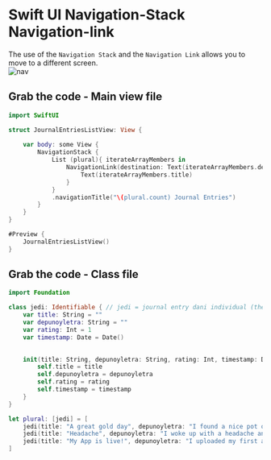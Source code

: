 # Swift UI Navigation-Stack Navigation-link
The use of the `Navigation Stack` and the `Navigation Link` allows you to move to a different screen.<br>
![nav](https://github.com/danielurra/Swift-UI-Navigation-Stack-Navigation-link/assets/51704179/13b2045e-43e1-40cd-9702-ca46d832f54a)<br>
## Grab the code - Main view file
```swift
import SwiftUI

struct JournalEntriesListView: View {
    
    var body: some View {
        NavigationStack {
            List (plural){ iterateArrayMembers in
                NavigationLink(destination: Text(iterateArrayMembers.depunoyletra)){
                    Text(iterateArrayMembers.title)
                }
            }
            .navigationTitle("\(plural.count) Journal Entries")
        }
    }
}

#Preview {
    JournalEntriesListView()
}
```
## Grab the code - Class file
```swift
import Foundation

class jedi: Identifiable { // jedi = journal entry dani individual (the blueprint)
    var title: String = ""
    var depunoyletra: String = ""
    var rating: Int = 1
    var timestamp: Date = Date()

    
    init(title: String, depunoyletra: String, rating: Int, timestamp: Date) {
        self.title = title
        self.depunoyletra = depunoyletra
        self.rating = rating
        self.timestamp = timestamp
    }
}

let plural: [jedi] = [
    jedi(title: "A great gold day", depunoyletra: "I found a nice pot of gold, I'm rich I tell ya!!", rating: 5, timestamp: Date()),
    jedi(title: "Headache", depunoyletra: "I woke up with a headache and it never got well :/", rating: 2, timestamp: Date()),
    jedi(title: "My App is live!", depunoyletra: "I uploaded my first app to Apple store", rating: 9, timestamp: Date()),
]

```



